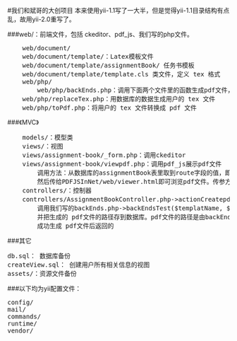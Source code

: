 #我们和斌哥的大创项目
本来使用yii-1.1写了一大半，但是觉得yii-1.1目录结构有点乱，故用yii-2.0重写了。
 
###web/：前端文件，包括 ckeditor、pdf_js、我们写的php文件。
<pre>    web/document/
	web/document/template/：Latex模板文件
	web/document/template/assignmentBook/ 任务书模板
	web/document/template/template.cls 类文件，定义 tex 格式
	web/php/
        web/php/backEnds.php：调用下面两个文件里的函数生成pdf文件，并返回pdf文件的相对于web/的路径
	web/php/replaceTex.php：用数据库的数据生成用户的 tex 文件
	web/php/toPdf.php：将用户的 tex 文件转换成 pdf 文件</pre>
 
###《MVC》
<pre>    models/：模型类
	views/：视图
	views/assignment-book/_form.php：调用ckeditor
	views/assignment-book/viewpdf.php：调用pdf_js展示pdf文件
		调用方法：从数据库的assignmentBook表里取到route字段的值，即对应pdf文件的相对于web/的路径
		然后传给PDFJSInNet/web/viewer.html即可浏览pdf文件。传参方法：.../viewer.html?file=pdf路径
	controllers/：控制器
	controllers/AssignmentBookController.php->actionCreatepdf()：
		调用我们写的backEnds.php->backEndsTest($templatName, $studentID)生成 .tex文件和 pdf文件。
		并把生成的 pdf文件的路径存到数据库。pdf文件的路径是由backEndsTest($templatName, $studentID)
		成功生成 pdf文件后返回的</pre>
 
###其它
<pre>db.sql： 数据库备份
createView.sql： 创建用户所有相关信息的视图
assets/：资源文件备份</pre>

###以下均为yii配置文件：
<pre>config/
mail/
commands/
runtime/
vendor/</pre>
